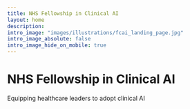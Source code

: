 ```yaml
---
title: NHS Fellowship in Clinical AI
layout: home
description: 
intro_image: "images/illustrations/fcai_landing_page.jpg"
intro_image_absolute: false
intro_image_hide_on_mobile: true
---
```


# NHS Fellowship in Clinical AI

Equipping healthcare leaders to adopt clinical AI